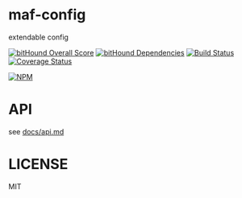 # maf-config

extendable config

[![bitHound Overall Score](https://www.bithound.io/github/mafjs/config/badges/score.svg)](https://www.bithound.io/github/mafjs/config)
[![bitHound Dependencies](https://www.bithound.io/github/mafjs/config/badges/dependencies.svg)](https://www.bithound.io/github/mafjs/config/master/dependencies/npm)
[![Build Status](https://travis-ci.org/mafjs/config.svg?branch=master)](https://travis-ci.org/mafjs/config)
[![Coverage Status](https://coveralls.io/repos/github/mafjs/config/badge.svg?branch=master)](https://coveralls.io/github/mafjs/config?branch=master)

[![NPM](https://nodei.co/npm/maf-config.png?downloads=true&downloadRank=true&stars=true)](https://nodei.co/npm/maf-config/)

# API

see [docs/api.md](docs/api.md)

# LICENSE

MIT
